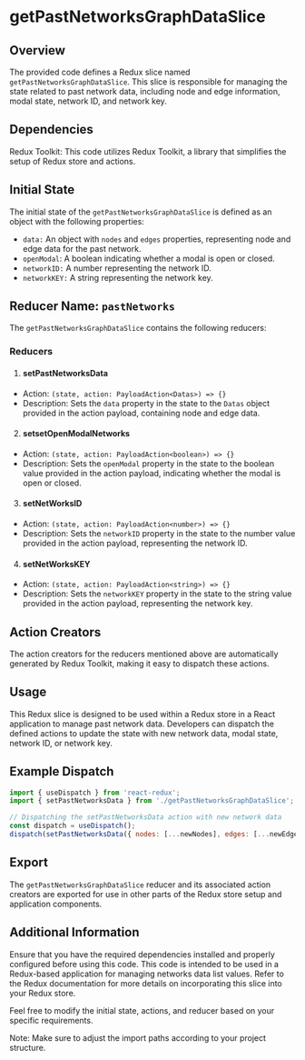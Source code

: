 # getPastNetworksGraphDataSlice
## Overview
The provided code defines a Redux slice named `getPastNetworksGraphDataSlice`. This slice is responsible for managing the state related to past network data, including node and edge information, modal state, network ID, and network key.

## Dependencies
Redux Toolkit: This code utilizes Redux Toolkit, a library that simplifies the setup of Redux store and actions.

## Initial State
The initial state of the `getPastNetworksGraphDataSlice` is defined as an object with the following properties:
- `data:` An object with `nodes` and `edges` properties, representing node and edge data for the past network.
- `openModal`: A boolean indicating whether a modal is open or closed.
- `networkID:` A number representing the network ID.
-  `networkKEY:` A string representing the network key.

## Reducer Name: `pastNetworks`
The `getPastNetworksGraphDataSlice` contains the following reducers:

### Reducers
1) #### setPastNetworksData
- Action: `(state, action: PayloadAction<Datas>) => {}`
- Description: Sets the `data` property in the state to the `Datas` object provided in the action payload, containing node and edge data.

2) #### setsetOpenModalNetworks
- Action: `(state, action: PayloadAction<boolean>) => {}`
- Description: Sets the `openModal` property in the state to the boolean value provided in the action payload, indicating whether the modal is open or closed.

3) #### setNetWorksID
- Action: `(state, action: PayloadAction<number>) => {}`
- Description: Sets the `networkID` property in the state to the number value provided in the action payload, representing the network ID.

4) #### setNetWorksKEY
- Action: `(state, action: PayloadAction<string>) => {}`
- Description: Sets the `networkKEY` property in the state to the string value provided in the action payload, representing the network key.

## Action Creators
The action creators for the reducers mentioned above are automatically generated by Redux Toolkit, making it easy to dispatch these actions.

## Usage
This Redux slice is designed to be used within a Redux store in a React application to manage past network data. Developers can dispatch the defined actions to update the state with new network data, modal state, network ID, or network key.

## Example Dispatch
```jsx
import { useDispatch } from 'react-redux';
import { setPastNetworksData } from './getPastNetworksGraphDataSlice';

// Dispatching the setPastNetworksData action with new network data
const dispatch = useDispatch();
dispatch(setPastNetworksData({ nodes: [...newNodes], edges: [...newEdges] }));
```

## Export
The `getPastNetworksGraphDataSlice` reducer and its associated action creators are exported for use in other parts of the Redux store setup and application components.
## Additional Information
Ensure that you have the required dependencies installed and properly configured before using this code. This code is intended to be used in a Redux-based application for managing networks data list values. Refer to the Redux documentation for more details on incorporating this slice into your Redux store.

Feel free to modify the initial state, actions, and reducer based on your specific requirements.

Note: Make sure to adjust the import paths according to your project structure.
